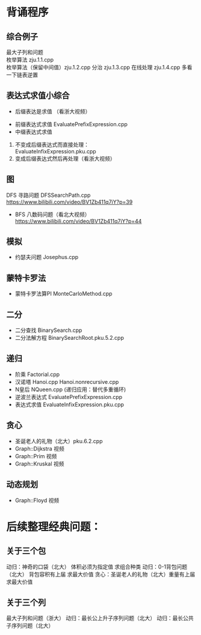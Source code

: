 # 背诵程序

## 综合例子
最大子列和问题  
    枚举算法 zju.1.1.cpp  
    枚举算法（保留中间值）zju.1.2.cpp
    分治 zju.1.3.cpp
    在线处理 zju.1.4.cpp
多看一下链表逆置

## 表达式求值小综合
+ 后缀表达是求值 （看浙大视频）  
- 前缀表达式求值 EvaluatePrefixExpression.cpp  
- 中缀表达式求值 
1. 不变成后缀表达式而直接处理：  
EvaluateInfixExpression.pku.cpp  
2. 变成后缀表达式然后再处理（看浙大视频）

## 图
DFS 寻路问题 DFSSearchPath.cpp https://www.bilibili.com/video/BV1Zb411q7iY?p=39   
+ BFS 八数码问题（看北大视频） https://www.bilibili.com/video/BV1Zb411q7iY?p=44

## 模拟
- 约瑟夫问题 Josephus.cpp  

## 蒙特卡罗法 
- 蒙特卡罗法算PI MonteCarloMethod.cpp  

## 二分
- 二分查找 BinarySearch.cpp  
- 二分法解方程 BinarySearchRoot.pku.5.2.cpp

## 递归
- 阶乘 Factorial.cpp  
- 汉诺塔 Hanoi.cpp Hanoi.nonrecursive.cpp  
- N皇后 NQueen.cpp (递归应用：替代多重循环)  
- 逆波兰表达式 EvaluatePrefixExpression.cpp
- 表达式求值 EvaluateInfixExpression.pku.cpp

## 贪心
- 圣诞老人的礼物（北大）pku.6.2.cpp
- Graph::Dijkstra 视频
- Graph::Prim 视频
- Graph::Kruskal 视频

## 动态规划
- Graph::Floyd 视频


# ###########################################################################
# 后续整理经典问题：
## 关于三个包
动归：神奇的口袋（北大） 体积必须为指定值 求组合种类
动归：0-1背包问题（北大） 背包容积有上届 求最大价值
贪心：圣诞老人的礼物（北大）重量有上届 求最大价值

## 关于三个列
最大子列和问题（浙大）
动归：最长公上升子序列问题（北大）
动归：最长公共子序列问题（北大）  
